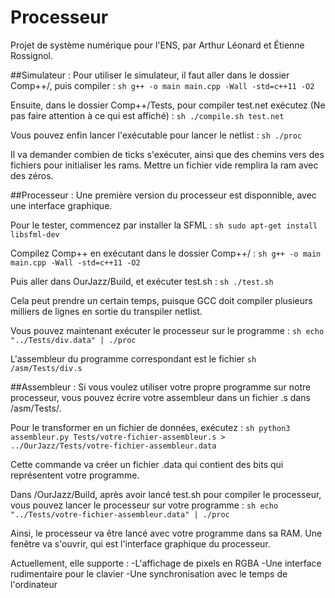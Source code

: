 # Processeur
Projet de système numérique pour l'ENS, par Arthur Léonard et Étienne Rossignol.

##Simulateur :
Pour utiliser le simulateur, il faut aller dans le dossier Comp++/, puis compiler :
```sh g++ -o main main.cpp -Wall -std=c++11 -O2 ```

Ensuite, dans le dossier Comp++/Tests, pour compiler test.net exécutez (Ne pas faire attention à ce qui est affiché) :
```sh ./compile.sh test.net ```

Vous pouvez enfin lancer l'exécutable pour lancer le netlist :
```sh ./proc ```

Il va demander combien de ticks s'exécuter, ainsi que des chemins vers des fichiers pour initialiser les rams. Mettre un fichier vide remplira la ram avec des zéros.





##Processeur :
Une première version du processeur est disponnible, avec une interface graphique.

Pour le tester, commencez par installer la SFML :
```sh sudo apt-get install libsfml-dev ```

Compilez Comp++ en exécutant dans le dossier Comp++/ :
```sh g++ -o main main.cpp -Wall -std=c++11 -O2 ```

Puis aller dans OurJazz/Build, et exécuter test.sh :
```sh ./test.sh ```

Cela peut prendre un certain temps, puisque GCC doit compiler plusieurs milliers de lignes en sortie du transpiler netlist.

Vous pouvez maintenant exécuter le processeur sur le programme :
```sh echo "../Tests/div.data" | ./proc ```

L'assembleur du programme correspondant est le fichier 
```sh /asm/Tests/div.s ```



##Assembleur :
Si vous voulez utiliser votre propre programme sur notre processeur, vous pouvez écrire votre assembleur dans un fichier .s dans /asm/Tests/.

Pour le transformer en un fichier de données, exécutez :
```sh python3 assembleur.py Tests/votre-fichier-assembleur.s > ../OurJazz/Tests/votre-fichier-assembleur.data ```

Cette commande va créer un fichier .data qui contient des bits qui représentent votre programme.

Dans /OurJazz/Build, après avoir lancé test.sh pour compiler le processeur, vous pouvez lancer le processeur sur votre programme :
```sh echo "../Tests/votre-fichier-assembleur.data" | ./proc ```

Ainsi, le processeur va être lancé avec votre programme dans sa RAM.
Une fenêtre va s'ouvrir, qui est l'interface graphique du processeur.

Actuellement, elle supporte :
-L'affichage de pixels en RGBA
-Une interface rudimentaire pour le clavier
-Une synchronisation avec le temps de l'ordinateur
